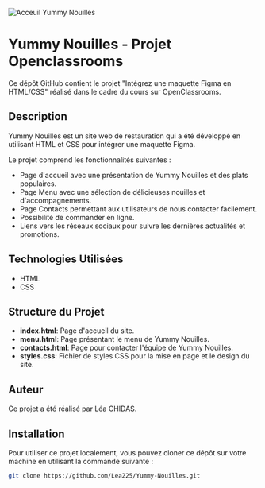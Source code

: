 ![Acceuil Yummy Nouilles](design/Acceuil.jpg)

# Yummy Nouilles - Projet Openclassrooms

Ce dépôt GitHub contient le projet "Intégrez une maquette Figma en HTML/CSS" réalisé dans le cadre du cours sur OpenClassrooms.

## Description

Yummy Nouilles est un site web de restauration qui a été développé en utilisant HTML et CSS pour intégrer une maquette Figma.

Le projet comprend les fonctionnalités suivantes :

- Page d'accueil avec une présentation de Yummy Nouilles et des plats populaires.
- Page Menu avec une sélection de délicieuses nouilles et d'accompagnements.
- Page Contacts permettant aux utilisateurs de nous contacter facilement.
- Possibilité de commander en ligne.
- Liens vers les réseaux sociaux pour suivre les dernières actualités et promotions.

## Technologies Utilisées

- HTML
- CSS

## Structure du Projet

- **index.html**: Page d'accueil du site.
- **menu.html**: Page présentant le menu de Yummy Nouilles.
- **contacts.html**: Page pour contacter l'équipe de Yummy Nouilles.
- **styles.css**: Fichier de styles CSS pour la mise en page et le design du site.

## Auteur

Ce projet a été réalisé par Léa CHIDAS.

## Installation

Pour utiliser ce projet localement, vous pouvez cloner ce dépôt sur votre machine en utilisant la commande suivante :

```bash
git clone https://github.com/Lea225/Yummy-Nouilles.git
